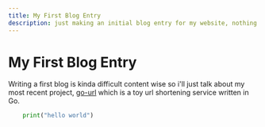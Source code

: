 ```yaml
--- 
title: My First Blog Entry
description: just making an initial blog entry for my website, nothing substantial yet
--- 
```


# My First Blog Entry  


Writing a first blog is kinda difficult content wise so i'll just talk about my most recent project, [go-url](https://github.com/Xavulu/GO-URL) which is a toy url shortening service written in Go. 

```python
    print("hello world")
```
